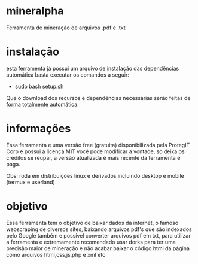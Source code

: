 # mineralpha
Ferramenta de mineração de arquivos .pdf e .txt

# instalação
esta ferramenta já possui um arquivo de instalação das dependências automática
basta executar os comandos a seguir:

- sudo bash setup.sh

Que o download dos recursos e dependências necessárias serão feitas de forma totalmente automática.

# informações

Essa ferramenta e uma versão free (gratuita) disponíbilizada pela ProtegIT Corp e possui a licença MIT você pode modificar a vontade, so deixa os créditos se reupar, a versão atualizada é mais recente da ferramenta e paga.

Obs: roda em distribuições linux e derivados incluindo desktop e mobile (termux e userland)

# objetivo

Essa ferramenta tem o objetivo de baixar dados da internet, o famoso webscraping de diversos sites, baixando arquivos pdf's que são indexados pelo Google também e possível converter arquivos pdf em txt, para utilizar a ferramenta e extremamente recomendado usar dorks para ter uma precisão maior de mineração e não acabar baixar o código html da página como arquivos html,css,js,php e xml etc
